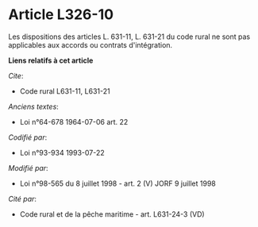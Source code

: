 # Article L326-10

Les dispositions des articles L. 631-11, L. 631-21 du code rural ne sont pas applicables aux accords ou contrats
d'intégration.

**Liens relatifs à cet article**

_Cite_:

  - Code rural L631-11, L631-21

_Anciens textes_:

  - Loi n°64-678 1964-07-06 art. 22

_Codifié par_:

  - Loi n°93-934 1993-07-22

_Modifié par_:

  - Loi n°98-565 du 8 juillet 1998 - art. 2 (V) JORF 9 juillet 1998

_Cité par_:

  - Code rural et de la pêche maritime - art. L631-24-3 (VD)
